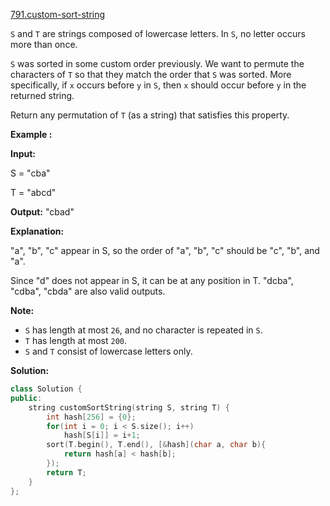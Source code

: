 [791.custom-sort-string](https://leetcode.com/problems/custom-sort-string/)  

`S` and `T` are strings composed of lowercase letters. In `S`, no letter occurs more than once.

`S` was sorted in some custom order previously. We want to permute the characters of `T` so that they match the order that `S` was sorted. More specifically, if `x` occurs before `y` in `S`, then `x` should occur before `y` in the returned string.

Return any permutation of `T` (as a string) that satisfies this property.

  
**Example :**
  
**Input:** 
  
S = "cba"
  
T = "abcd"
  
**Output:** "cbad"
  
**Explanation:** 
  
"a", "b", "c" appear in S, so the order of "a", "b", "c" should be "c", "b", and "a". 
  
Since "d" does not appear in S, it can be at any position in T. "dcba", "cdba", "cbda" are also valid outputs.
  

**Note:**

*   `S` has length at most `26`, and no character is repeated in `S`.
*   `T` has length at most `200`.
*   `S` and `T` consist of lowercase letters only.  



**Solution:**  

```cpp
class Solution {
public:
    string customSortString(string S, string T) {
        int hash[256] = {0};
        for(int i = 0; i < S.size(); i++)
            hash[S[i]] = i+1;
        sort(T.begin(), T.end(), [&hash](char a, char b){
            return hash[a] < hash[b];
        });
        return T;
    }
};
```
      